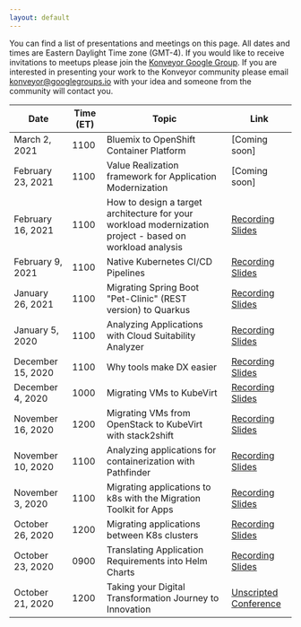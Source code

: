 ```yaml
---
layout: default
---
```


You can find a list of presentations and meetings on this page. All dates and times are Eastern Daylight Time zone (GMT-4). If you would like to receive invitations to meetups please join the [Konveyor Google Group](https://groups.google.com/g/konveyorio). If you are interested in presenting your work to the Konveyor community please email [konveyor@googlegroups.io](mailto:konveyor@googlegroups.io) with your idea and someone from the community will contact you.


| Date               |     Time (ET)  |  Topic    |   Link    | 
| ------------------ | --------------- | ----------- | ----------- |
| March 2, 2021    | 1100            |  Bluemix to OpenShift Container Platform | [Coming soon]|
| February 23, 2021    | 1100            | Value Realization framework for Application Modernization | [Coming soon] |
| February 16, 2021    | 1100            | How to design a target architecture for your workload modernization project - based on workload analysis | [Recording](https://youtu.be/FRT7GGF6-M4) [Slides](https://docs.google.com/presentation/d/1f0JD9S-OOoFONoi7lB8Qh2W-13KkEpu_DySXXuq-vKY/edit?usp=sharing) |
| February 9, 2021    | 1100            | Native Kubernetes CI/CD Pipelines | [Recording](https://youtu.be/5XWwjyikWMQ) [Slides](https://docs.google.com/presentation/d/14fSLwfEVpDU-3udMGEW9bQATCAOy0F8b6UOgNgDkD3A/edit?usp=sharing) |
| January 26, 2021    | 1100            | Migrating Spring Boot "Pet-Clinic" (REST version) to Quarkus | [Recording](https://youtu.be/coeVxLaXy5M) [Slides](https://docs.google.com/presentation/d/1QHzd06XVdlGhsqJCsTow3p4hUz0EK2njvCyrT9ZJr7U/edit?usp=sharing) |
| January 5, 2020    | 1100            | Analyzing Applications with Cloud Suitability Analyzer | [Recording](https://youtu.be/XiR_MdUAyJI) [Slides](https://drive.google.com/file/d/1-QjxJ5T9iHcekSKQi5VUQgn-nA5Hxsq5/view?usp=sharing) |
| December 15, 2020  | 1100            | Why tools make DX easier | [Recording](https://youtu.be/hMxNNOdaJj0) [Slides](https://docs.google.com/presentation/d/1ftOR0eZpIuk5JfI8isT_H-zoidcl6x9jTrQKahNMd8Y/edit?usp=sharing) |
| December 4, 2020   | 1000            | Migrating VMs to KubeVirt | [Recording](https://youtu.be/RnoIP3QjHww) [Slides](https://docs.google.com/presentation/d/1RITs5brNf0KVvTcgATObcaPNCNV5_kQM-vPmQld13no/edit?usp=sharing) | 
| November 16, 2020  | 1200            | Migrating VMs from OpenStack to KubeVirt with stack2shift | [Recording](https://youtu.be/3Qk7-YDDKvQ) [Slides](https://docs.google.com/presentation/d/1cQeO0Xp-bz5JZpthP_TSu0dA_fT6miidibdHUCMClyY/edit?usp=sharing) |
| November 10, 2020  | 1100            | Analyzing applications for containerization with Pathfinder | [Recording](https://youtu.be/CWokTMG0gAA) [Slides](https://docs.google.com/presentation/d/1-s-qrlR3FgRniWq2bPt94b9fChKDfCFsS0vccfxPnw4/edit?usp=sharing) |
| November 3, 2020   | 1100            | Migrating applications to k8s with the Migration Toolkit for Apps | [Recording](https://www.youtube.com/watch?v=6CWes03Y6Oo&list=PL4aUFFbk56EOZSPuGGXCaj0r8Q3HN5V0M&index=3) [Slides](https://docs.google.com/presentation/d/1te2-prbnzUrA7TKUKTr8yZF8PpIfUb_yJhXLTJmoYfQ/edit?usp=sharing) |
| October 26, 2020   | 1200            | Migrating applications between K8s clusters | [Recording](https://www.youtube.com/watch?v=4RjeokcTr8M&list=PL4aUFFbk56EOZSPuGGXCaj0r8Q3HN5V0M&index=1) [Slides](https://docs.google.com/presentation/d/1uOUsUCqiBpgq-54yg0qkc7JYeCB3X-4cd4f7qy4cYGI/edit#slide=id.p)  |
| October 23, 2020   | 0900            | Translating Application Requirements into Helm Charts | [Recording](https://www.youtube.com/watch?v=D7S7Nl8IQZE&list=PL4aUFFbk56EOZSPuGGXCaj0r8Q3HN5V0M&index=2) [Slides](https://docs.google.com/presentation/d/1BN5__zvVlmBc47Jv1IMBi1IwT-AMSq-c5oUkz8srhFg/edit?usp=sharing) |
| October 21, 2020   | 1200            | Taking your Digital Transformation Journey to Innovation | [Unscripted Conference](https://www.unscriptedconf.io/)  |


